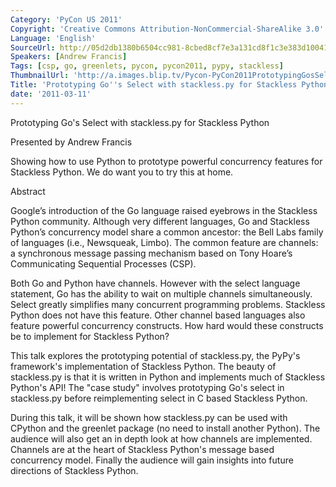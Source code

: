 ```yaml
---
Category: 'PyCon US 2011'
Copyright: 'Creative Commons Attribution-NonCommercial-ShareAlike 3.0'
Language: 'English'
SourceUrl: http://05d2db1380b6504cc981-8cbed8cf7e3a131cd8f1c3e383d10041.r93.cf2.rackcdn.com/pycon-us-2011/438_prototyping-go-s-select-with-stackless-py-for-stackless-python.mp4
Speakers: [Andrew Francis]
Tags: [csp, go, greenlets, pycon, pycon2011, pypy, stackless]
ThumbnailUrl: 'http://a.images.blip.tv/Pycon-PyCon2011PrototypingGosSelectWithStacklesspyForStackless735.png'
Title: 'Prototyping Go''s Select with stackless.py for Stackless Python'
date: '2011-03-11'
---
```

Prototyping Go's Select with stackless.py for Stackless Python

Presented by Andrew Francis

Showing how to use Python to prototype powerful concurrency features for
Stackless Python. We do want you to try this at home.

Abstract

Google’s introduction of the Go language raised eyebrows in the Stackless
Python community. Although very different languages, Go and Stackless Python’s
concurrency model share a common ancestor: the Bell Labs family of languages
(i.e., Newsqueak, Limbo). The common feature are channels: a synchronous
message passing mechanism based on Tony Hoare’s Communicating Sequential
Processes (CSP).

Both Go and Python have channels. However with the select language statement,
Go has the ability to wait on multiple channels simultaneously. Select greatly
simplifies many concurrent programming problems. Stackless Python does not
have this feature. Other channel based languages also feature powerful
concurrency constructs. How hard would these constructs be to implement for
Stackless Python?

This talk explores the prototyping potential of stackless.py, the PyPy's
framework's implementation of Stackless Python. The beauty of stackless.py is
that it is written in Python and implements much of Stackless Python's API!
The "case study" involves prototyping Go's select in stackless.py before
reimplementing select in C based Stackless Python.

During this talk, it will be shown how stackless.py can be used with CPython
and the greenlet package (no need to install another Python). The audience
will also get an in depth look at how channels are implemented. Channels are
at the heart of Stackless Python's message based concurrency model. Finally
the audience will gain insights into future directions of Stackless Python.

